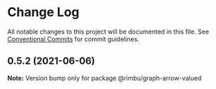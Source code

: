 # Change Log

All notable changes to this project will be documented in this file.
See [Conventional Commits](https://conventionalcommits.org) for commit guidelines.

## 0.5.2 (2021-06-06)

**Note:** Version bump only for package @rimbu/graph-arrow-valued
